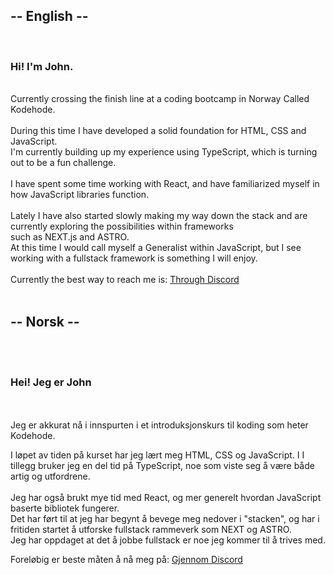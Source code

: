 

<h2>-- English --</h2> 
<br>
<h3>Hi! I'm John.</h3>  <br>
Currently crossing the finish line at a coding bootcamp in Norway Called Kodehode.<br>
<br>
During this time I have developed a solid foundation for HTML, CSS and JavaScript. <br>
I'm currently building up my experience using TypeScript, which is turning out to be a fun challenge. <br>
<br>
I have spent some time working with React, and have familiarized myself in how JavaScript libraries function. <br>
<br>
Lately I have also started slowly making my way down the stack and are currently exploring the possibilities within frameworks <br>
such as NEXT.js and ASTRO. <br>
At this time I would call myself a Generalist within JavaScript, but I see working with a fullstack framework is something I will enjoy. <br>
<br>
Currently the best way to reach me is: <a href="https://discordapp.com/users/johnb08"> Through Discord <a/>
<br>
<br>
<h2>-- Norsk --</h2> 
<br>
<br>
<h3>Hei! Jeg er John</h3> <br>
<br>
Jeg er akkurat nå i innspurten i et introduksjonskurs til koding som heter Kodehode. <br>

I løpet av tiden på kurset har jeg lært meg HTML, CSS og JavaScript. I I tillegg bruker jeg en del tid på TypeScript, noe som viste seg å være både artig og utfordrene. <br>
<br>
Jeg har også brukt mye tid med React, og mer generelt hvordan JavaScript baserte bibliotek fungerer. <br>
Det har ført til at jeg har begynt å bevege meg nedover i "stacken", og har i fritiden startet å utforske fullstack rammeverk som NEXT og ASTRO. <br>
Jeg har oppdaget at det å jobbe fullstack er noe jeg kommer til å trives med. <br>



Foreløbig er beste måten å nå meg på: <a href="https://discordapp.com/users/johnb08"> Gjennom Discord <a/>

<!---
JohnB08/JohnB08 is a ✨ special ✨ repository because its `README.md` (this file) appears on your GitHub profile.
You can click the Preview link to take a look at your changes.
--->
